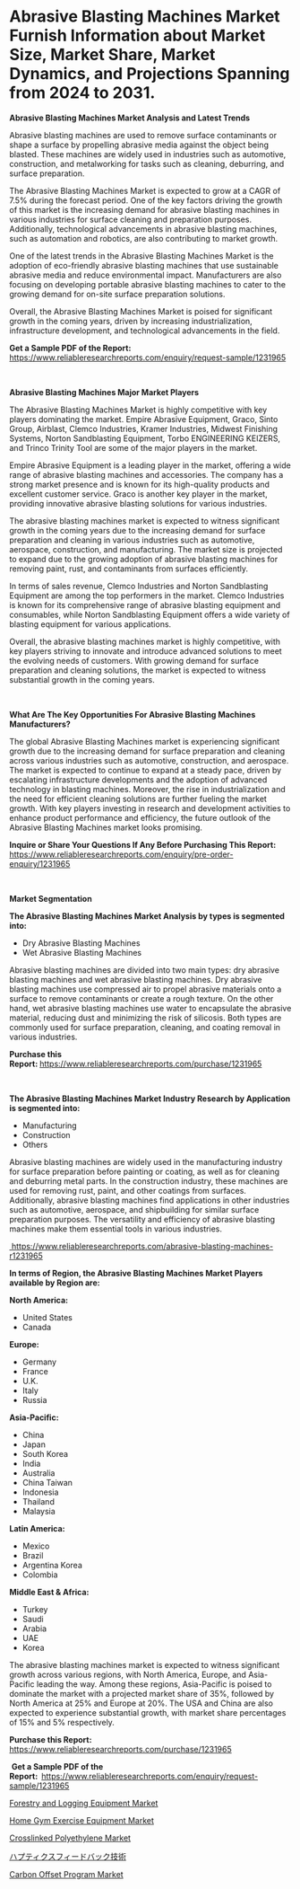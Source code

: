 <p><h1>Abrasive Blasting Machines Market Furnish Information about Market Size, Market Share, Market Dynamics, and Projections Spanning from 2024 to 2031.</h1></p><p><strong>Abrasive Blasting Machines Market Analysis and Latest Trends</strong></p>
<p><p>Abrasive blasting machines are used to remove surface contaminants or shape a surface by propelling abrasive media against the object being blasted. These machines are widely used in industries such as automotive, construction, and metalworking for tasks such as cleaning, deburring, and surface preparation.</p><p>The Abrasive Blasting Machines Market is expected to grow at a CAGR of 7.5% during the forecast period. One of the key factors driving the growth of this market is the increasing demand for abrasive blasting machines in various industries for surface cleaning and preparation purposes. Additionally, technological advancements in abrasive blasting machines, such as automation and robotics, are also contributing to market growth.</p><p>One of the latest trends in the Abrasive Blasting Machines Market is the adoption of eco-friendly abrasive blasting machines that use sustainable abrasive media and reduce environmental impact. Manufacturers are also focusing on developing portable abrasive blasting machines to cater to the growing demand for on-site surface preparation solutions.</p><p>Overall, the Abrasive Blasting Machines Market is poised for significant growth in the coming years, driven by increasing industrialization, infrastructure development, and technological advancements in the field.</p></p>
<p><strong>Get a Sample PDF of the Report:&nbsp;</strong> <a href="https://www.reliableresearchreports.com/enquiry/request-sample/1231965">https://www.reliableresearchreports.com/enquiry/request-sample/1231965</a></p>
<p>&nbsp;</p>
<p><strong>Abrasive Blasting Machines Major Market Players</strong></p>
<p><p>The Abrasive Blasting Machines Market is highly competitive with key players dominating the market. Empire Abrasive Equipment, Graco, Sinto Group, Airblast, Clemco Industries, Kramer Industries, Midwest Finishing Systems, Norton Sandblasting Equipment, Torbo ENGINEERING KEIZERS, and Trinco Trinity Tool are some of the major players in the market.</p><p>Empire Abrasive Equipment is a leading player in the market, offering a wide range of abrasive blasting machines and accessories. The company has a strong market presence and is known for its high-quality products and excellent customer service. Graco is another key player in the market, providing innovative abrasive blasting solutions for various industries.</p><p>The abrasive blasting machines market is expected to witness significant growth in the coming years due to the increasing demand for surface preparation and cleaning in various industries such as automotive, aerospace, construction, and manufacturing. The market size is projected to expand due to the growing adoption of abrasive blasting machines for removing paint, rust, and contaminants from surfaces efficiently.</p><p>In terms of sales revenue, Clemco Industries and Norton Sandblasting Equipment are among the top performers in the market. Clemco Industries is known for its comprehensive range of abrasive blasting equipment and consumables, while Norton Sandblasting Equipment offers a wide variety of blasting equipment for various applications.</p><p>Overall, the abrasive blasting machines market is highly competitive, with key players striving to innovate and introduce advanced solutions to meet the evolving needs of customers. With growing demand for surface preparation and cleaning solutions, the market is expected to witness substantial growth in the coming years.</p></p>
<p>&nbsp;</p>
<p><strong>What Are The Key Opportunities For Abrasive Blasting Machines Manufacturers?</strong></p>
<p><p>The global Abrasive Blasting Machines market is experiencing significant growth due to the increasing demand for surface preparation and cleaning across various industries such as automotive, construction, and aerospace. The market is expected to continue to expand at a steady pace, driven by escalating infrastructure developments and the adoption of advanced technology in blasting machines. Moreover, the rise in industrialization and the need for efficient cleaning solutions are further fueling the market growth. With key players investing in research and development activities to enhance product performance and efficiency, the future outlook of the Abrasive Blasting Machines market looks promising.</p></p>
<p><strong>Inquire or Share Your Questions If Any Before Purchasing This Report:</strong> <a href="https://www.reliableresearchreports.com/enquiry/pre-order-enquiry/1231965">https://www.reliableresearchreports.com/enquiry/pre-order-enquiry/1231965</a></p>
<p>&nbsp;</p>
<p><strong>Market Segmentation</strong></p>
<p><strong>The Abrasive Blasting Machines Market Analysis by types is segmented into:</strong></p>
<p><ul><li>Dry Abrasive Blasting Machines</li><li>Wet Abrasive Blasting Machines</li></ul></p>
<p><p>Abrasive blasting machines are divided into two main types: dry abrasive blasting machines and wet abrasive blasting machines. Dry abrasive blasting machines use compressed air to propel abrasive materials onto a surface to remove contaminants or create a rough texture. On the other hand, wet abrasive blasting machines use water to encapsulate the abrasive material, reducing dust and minimizing the risk of silicosis. Both types are commonly used for surface preparation, cleaning, and coating removal in various industries.</p></p>
<p><strong>Purchase this Report:&nbsp;</strong><a href="https://www.reliableresearchreports.com/purchase/1231965">https://www.reliableresearchreports.com/purchase/1231965</a></p>
<p>&nbsp;</p>
<p><strong>The Abrasive Blasting Machines Market Industry Research by Application is segmented into:</strong></p>
<p><ul><li>Manufacturing</li><li>Construction</li><li>Others</li></ul></p>
<p><p>Abrasive blasting machines are widely used in the manufacturing industry for surface preparation before painting or coating, as well as for cleaning and deburring metal parts. In the construction industry, these machines are used for removing rust, paint, and other coatings from surfaces. Additionally, abrasive blasting machines find applications in other industries such as automotive, aerospace, and shipbuilding for similar surface preparation purposes. The versatility and efficiency of abrasive blasting machines make them essential tools in various industries.</p></p>
<p><a href="https://www.reliableresearchreports.com/abrasive-blasting-machines-r1231965">&nbsp;https://www.reliableresearchreports.com/abrasive-blasting-machines-r1231965</a></p>
<p><strong>In terms of Region, the Abrasive Blasting Machines Market Players available by Region are:</strong></p>
<p>
    <p> <strong> North America: </strong>
        <ul>
            <li>United States</li>
            <li>Canada</li>
        </ul>
        </p> 
    <p> <strong> Europe: </strong>
        <ul>
            <li>Germany</li>
            <li>France</li>
            <li>U.K.</li>
            <li>Italy</li>
            <li>Russia</li>
        </ul>
        </p> 
    <p> <strong> Asia-Pacific: </strong>
        <ul>
            <li>China</li>
            <li>Japan</li>
            <li>South Korea</li>
            <li>India</li>
            <li>Australia</li>
            <li>China Taiwan</li>
            <li>Indonesia</li>
            <li>Thailand</li>
            <li>Malaysia</li>
        </ul>
        </p> 
    <p> <strong> Latin America: </strong>
        <ul>
            <li>Mexico</li>
            <li>Brazil</li>
            <li>Argentina Korea</li>
            <li>Colombia</li>
        </ul>
        </p> 
    <p> <strong> Middle East & Africa: </strong>
        <ul>
            <li>Turkey</li>
            <li>Saudi</li>
            <li>Arabia</li>
            <li>UAE</li>
            <li>Korea</li>
        </ul>
    </p>
    </p>
<p><p>The abrasive blasting machines market is expected to witness significant growth across various regions, with North America, Europe, and Asia-Pacific leading the way. Among these regions, Asia-Pacific is poised to dominate the market with a projected market share of 35%, followed by North America at 25% and Europe at 20%. The USA and China are also expected to experience substantial growth, with market share percentages of 15% and 5% respectively.</p></p>
<p><strong>Purchase this Report: </strong><a href="https://www.reliableresearchreports.com/purchase/1231965">https://www.reliableresearchreports.com/purchase/1231965</a></p>
<p>&nbsp;<strong>Get a Sample PDF of the Report:&nbsp;&nbsp;</strong><a href="https://www.reliableresearchreports.com/enquiry/request-sample/1231965">https://www.reliableresearchreports.com/enquiry/request-sample/1231965</a></p>
<p><strong></strong></p>
<p><p><a href="https://github.com/NorbertYates/Market-Research-Report-List-4/blob/main/forestry-and-logging-equipment-market.md">Forestry and Logging Equipment Market</a></p><p><a href="https://github.com/nancykennedykellievqfqt2/Market-Research-Report-List-2/blob/main/home-gym-exercise-equipment-market.md">Home Gym Exercise Equipment Market</a></p><p><a href="https://issuu.com/reportprime-2/docs/crosslinked-polyethylene-market-size-2030.pptx">Crosslinked Polyethylene Market</a></p><p><a href="https://github.com/cnnriuez22368/Market-Research-Report-List-1/blob/main/411455735245.md">ハプティクスフィードバック技術</a></p><p><a href="https://www.linkedin.com/pulse/carbon-offset-program-market-analysis-its-cagr-segmentation-rpluf?trackingId=xsx64qbFLlqPCCy2vEg7xA%3D%3D">Carbon Offset Program Market</a></p></p>